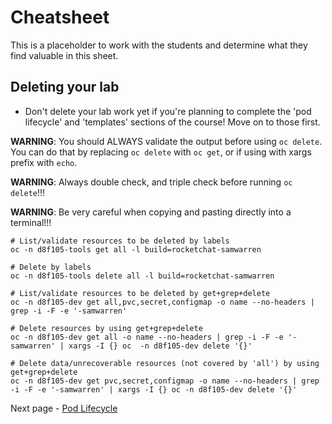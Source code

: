 # Cheatsheet

This is a placeholder to work with the students and determine what they find valuable in this sheet.

## Deleting your lab

- Don't delete your lab work yet if you're planning to complete the 'pod lifecycle' and 'templates' sections of the course! Move on to those first.

**WARNING**: You should ALWAYS validate the output before using `oc delete`. You can do that by replacing `oc delete` with `oc get`, or if using with xargs prefix with `echo`.

**WARNING**: Always double check, and triple check before running `oc delete`!!!

**WARNING**: Be very careful when copying and pasting directly into a terminal!!!

```
# List/validate resources to be deleted by labels
oc -n d8f105-tools get all -l build=rocketchat-samwarren

# Delete by labels
oc -n d8f105-tools delete all -l build=rocketchat-samwarren

# List/validate resources to be deleted by get+grep+delete
oc -n d8f105-dev get all,pvc,secret,configmap -o name --no-headers | grep -i -F -e '-samwarren'

# Delete resources by using get+grep+delete
oc -n d8f105-dev get all -o name --no-headers | grep -i -F -e '-samwarren' | xargs -I {} oc  -n d8f105-dev delete '{}'

# Delete data/unrecoverable resources (not covered by 'all') by using get+grep+delete
oc -n d8f105-dev get pvc,secret,configmap -o name --no-headers | grep -i -F -e '-samwarren' | xargs -I {} oc -n d8f105-dev delete '{}'

```

Next page - [Pod Lifecycle](./15_pod_lifecycle.md)
